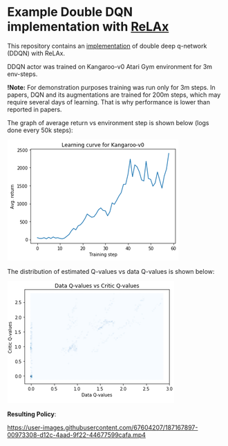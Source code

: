 # Example Double DQN implementation with [ReLAx](https://github.com/nslyubaykin/relax)

This repository contains an [implementation](https://github.com/nslyubaykin/relax_double_dqn_example/blob/master/double_dqn_tutorial.ipynb) of double deep q-network (DDQN) with ReLAx.

DDQN actor was trained on Kangaroo-v0 Atari Gym environment for 3m env-steps. 

__!Note:__ For demonstration purposes training was run only for 3m steps. In papers, DQN and its augmentations are trained for 200m steps, which may require several days of learning. That is why performance is lower than reported in papers.

The graph of average return vs environment step is shown below (logs done every 50k steps):

![ddqn_training](https://github.com/nslyubaykin/relax_double_dqn_example/blob/master/ddqn_training.png)

The distribution of estimated Q-values vs data Q-values is shown below:

![dqn_q_func](https://github.com/nslyubaykin/relax_double_dqn_example/blob/master/ddqn_q_func.png)

__Resulting Policy__:

https://user-images.githubusercontent.com/67604207/187167897-00973308-d12c-4aad-9f22-44677599cafa.mp4
